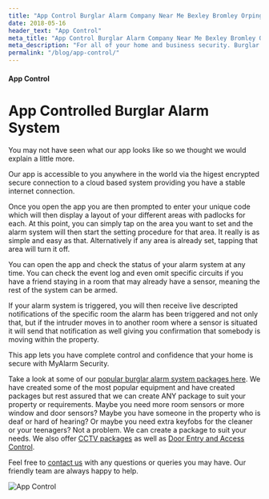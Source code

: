 ```yaml
---
title: "App Control Burglar Alarm Company Near Me Bexley Bromley Orpington"
date: 2018-05-16
header_text: "App Control"
meta_title: "App Control Burglar Alarm Company Near Me Bexley Bromley Orpington"
meta_description: "For all of your home and business security. Burglar Alarm Servicing, Burglar Alarm Installation, Alarm Battery and CCTV. Call 020 8302 4065 or email us."
permalink: "/blog/app-control/"
---
```


#### App Control

# App Controlled Burglar Alarm System

You may not have seen what our app looks like so we thought we would explain a little more.

Our app is accessible to you anywhere in the world via the higest encrypted secure connection to a cloud based system providing you have a stable internet connection.

Once you open the app you are then prompted to enter your unique code which will then display a layout of your different areas with padlocks for each. At this point, you can simply tap on the area you want to set and the alarm system will then start the setting procedure for that area. It really is as simple and easy as that. Alternatively if any area is already set, tapping that area will turn it off.

You can open the app and check the status of your alarm system at any time. You can check the event log and even omit specific circuits if you have a friend staying in a room that may already have a sensor, meaning the rest of the system can be armed.

If your alarm system is triggered, you will then receive live descripted notifications of the specific room the alarm has been triggered and not only that, but if the intruder moves in to another room where a sensor is situated it will send that notification as well giving you confirmation that somebody is moving within the property.

This app lets you have complete control and confidence that your home is secure with MyAlarm Security.

Take a look at some of our [popular burglar alarm system packages here](/categories/burglar-alarms/). We have created some of the most popular equipment and have created packages but rest assured that we can create ANY package to suit your property or requirements. Maybe you need more room sensors or more window and door sensors? Maybe you have someone in the property who is deaf or hard of hearing? Or maybe you need extra keyfobs for the cleaner or your teenagers? Not a problem. We can create a package to suit your needs. We also offer [CCTV packages](/categories/cctv/) as well as [Door Entry and Access Control](/categories/access-control/).

Feel free to [contact us](/contact/) with any questions or queries you may have. Our friendly team are always happy to help.

![App Control](https://res.cloudinary.com/kbs/image/upload/vqffat6itovowu9wnoiy.jpg)